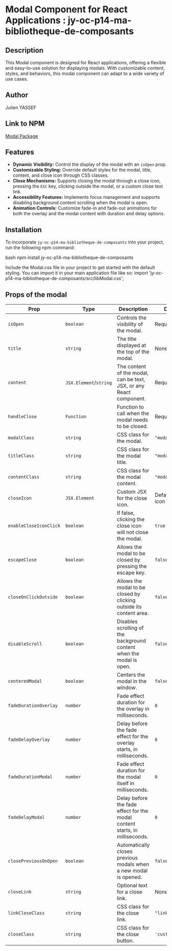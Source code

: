 # Modal Component for React Applications : jy-oc-p14-ma-bibliotheque-de-composants

## Description

This Modal component is designed for React applications, offering a flexible and easy-to-use solution for displaying modals. With customizable content, styles, and behaviors, this modal component can adapt to a wide variety of use cases.

## Author

Julien YASSEF

## Link to NPM

[Modal Package](https://www.npmjs.com/package/jy-oc-p14-ma-bibliotheque-de-composants)

## Features

- **Dynamic Visibility:** Control the display of the modal with an `isOpen` prop.
- **Customizable Styling:** Override default styles for the modal, title, content, and close icon through CSS classes.
- **Close Mechanisms:** Supports closing the modal through a close icon, pressing the `ESC` key, clicking outside the modal, or a custom close text link.
- **Accessibility Features:** Implements focus management and supports disabling background content scrolling when the modal is open.
- **Animation Controls:** Customize fade-in and fade-out animations for both the overlay and the modal content with duration and delay options.

## Installation

To incorporate `jy-oc-p14-ma-bibliotheque-de-composants` into your project, run the following npm command:

bash
npm install jy-oc-p14-ma-bibliotheque-de-composants


Include the Modal.css file in your project to get started with the default styling. You can import it in your main application file like so:
import 'jy-oc-p14-ma-bibliotheque-de-composants/src/libModal.css';


## Props of the modal

| Prop                  | Type                | Description                                                                   | Default            |
|-----------------------|---------------------|-------------------------------------------------------------------------------|--------------------|
| `isOpen`              | `boolean`           | Controls the visibility of the modal.                                         | Required           |
| `title`               | `string`            | The title displayed at the top of the modal.                                  | None               |
| `content`             | `JSX.Element`/`string`| The content of the modal, can be text, JSX, or any React component.           | Required           |
| `handleClose`         | `Function`          | Function to call when the modal needs to be closed.                           | Required           |
| `modalClass`          | `string`            | CSS class for the modal.                                                      | `"modal"`          |
| `titleClass`          | `string`            | CSS class for the modal title.                                                | `"modalTitle"`     |
| `contentClass`        | `string`            | CSS class for the modal content.                                              | `"modalContent"`   |
| `closeIcon`           | `JSX.Element`       | Custom JSX for the close icon.                                                | Default SVG icon   |
| `enableCloseIconClick`| `boolean`           | If false, clicking the close icon will not close the modal.                   | `true`             |
| `escapeClose`         | `boolean`           | Allows the modal to be closed by pressing the escape key.                     | `false`            |
| `closeOnClickOutside` | `boolean`           | Allows the modal to be closed by clicking outside its content area.           | `false`            |
| `disableScroll`       | `boolean`           | Disables scrolling of the background content when the modal is open.          | `false`            |
| `centeredModal`       | `boolean`           | Centers the modal in the window.                                              | `false`            |
| `fadeDurationOverlay` | `number`            | Fade effect duration for the overlay in milliseconds.                         | `0`                |
| `fadeDelayOverlay`    | `number`            | Delay before the fade effect for the overlay starts, in milliseconds.         | `0`                |
| `fadeDurationModal`   | `number`            | Fade effect duration for the modal itself in milliseconds.                    | `0`                |
| `fadeDelayModal`      | `number`            | Delay before the fade effect for the modal content starts, in milliseconds.   | `0`                |
| `closePreviousOnOpen` | `boolean`           | Automatically closes previous modals when a new modal is opened.               | `false`            |
| `closeLink`           | `string`            | Optional text for a close link.                                               | None               |
| `linkCloseClass`      | `string`            | CSS class for the close link.                                                 | `"linkClose"`      |
| `closeClass`          | `string`            | CSS class for the close button.                                               | `'customClose'`    |




